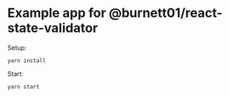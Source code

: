 # Example app for @burnett01/react-state-validator

Setup:

``yarn install``

Start:

``yarn start``

